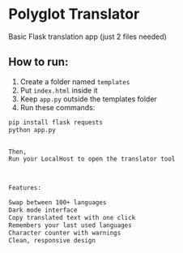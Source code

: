 # Polyglot Translator

Basic Flask translation app (just 2 files needed)

## How to run:
1. Create a folder named `templates`
2. Put `index.html` inside it
3. Keep `app.py` outside the templates folder
4. Run these commands:
```bash
pip install flask requests
python app.py


Then,
Run your LocalHost to open the translator tool



Features:

Swap between 100+ languages
Dark mode interface
Copy translated text with one click
Remembers your last used languages
Character counter with warnings
Clean, responsive design
